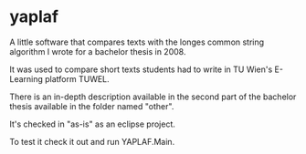 # yaplaf
A little software that compares texts with the longes common string algorithm I wrote for a bachelor thesis in 2008.

It was used to compare short texts students had to write in TU Wien's E-Learning platform TUWEL.

There is an in-depth description available in the second part of the bachelor thesis available in the folder named "other".

It's checked in "as-is" as an eclipse project.

To test it check it out and run YAPLAF.Main.
